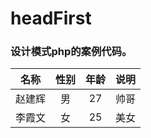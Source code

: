 # headFirst
### 设计模式php的案例代码。

|名称   |性别 |年龄  |  说明|
|------|:-------------:|:-------------:|-------------:|
|赵建辉|男|27|帅哥|
|李霞文|女|25|美女|